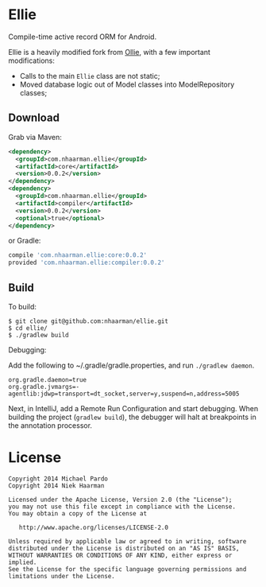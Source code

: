 Ellie
=====

Compile-time active record ORM for Android.

Ellie is a heavily modified fork from [Ollie](https://github.com/pardom/ollie), with a few important modifications:

 - Calls to the main `Ellie` class are not static;
 - Moved database logic out of Model classes into ModelRepository classes;

Download
--------

Grab via Maven:

```xml
<dependency>
  <groupId>com.nhaarman.ellie</groupId>
  <artifactId>core</artifactId>
  <version>0.0.2</version>
</dependency>
<dependency>
  <groupId>com.nhaarman.ellie</groupId>
  <artifactId>compiler</artifactId>
  <version>0.0.2</version>
  <optional>true</optional>
</dependency>
```

or Gradle:

```groovy
compile 'com.nhaarman.ellie:core:0.0.2'
provided 'com.nhaarman.ellie:compiler:0.0.2'
```

Build
-----

To build:

```
$ git clone git@github.com:nhaarman/ellie.git
$ cd ellie/
$ ./gradlew build
```

Debugging:

Add the following to ~/.gradle/gradle.properties, and run `./gradlew daemon`.

```
org.gradle.daemon=true
org.gradle.jvmargs=-agentlib:jdwp=transport=dt_socket,server=y,suspend=n,address=5005
```

Next, in IntelliJ, add a Remote Run Configuration and start debugging. When building the project (`gradlew build`), the debugger will halt at breakpoints in the annotation
processor.

License
=======

    Copyright 2014 Michael Pardo
    Copyright 2014 Niek Haarman

    Licensed under the Apache License, Version 2.0 (the "License");
    you may not use this file except in compliance with the License.
    You may obtain a copy of the License at

       http://www.apache.org/licenses/LICENSE-2.0

    Unless required by applicable law or agreed to in writing, software
    distributed under the License is distributed on an "AS IS" BASIS,
    WITHOUT WARRANTIES OR CONDITIONS OF ANY KIND, either express or implied.
    See the License for the specific language governing permissions and
    limitations under the License.
